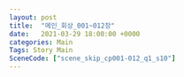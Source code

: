 ```yaml
---
layout: post
title:  "메인_회상_001~012장"
date:   2021-03-29 18:00:00 +0000
categories: Main
Tags: Story Main
SceneCode: ["scene_skip_cp001-012_q1_s10"]
---
```

